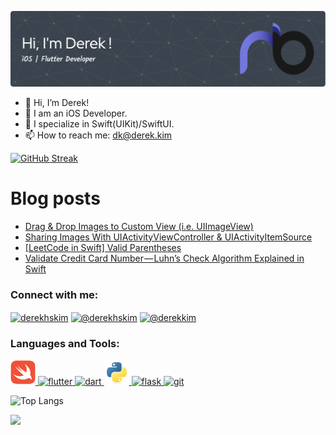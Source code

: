 ![Header](./header-image.png)

- 👋 Hi, I’m Derek!
- 👀 I am an iOS Developer.
- 🌱 I specialize in Swift(UIKit)/SwiftUI.
- 📫 How to reach me: dk@derek.kim

[![GitHub Streak](https://github-readme-streak-stats-eight-indol.vercel.app?user=derekhskim&theme=swift)](https://github-readme-streak-stats-eight-indol.vercel.app?user=derekhskim&theme=swift)

# Blog posts

<!-- BLOG-POST-LIST:START -->
- [Drag &amp; Drop Images to Custom View &lpar;i.e. UIImageView&rpar;](https://derekhskim.medium.com/drag-drop-images-to-custom-view-i-e-uiimageview-7d4aa5f0d700?source=rss-5573399ce9ee------2)
- [Sharing Images With UIActivityViewController &amp; UIActivityItemSource](https://derekhskim.medium.com/sharing-images-with-uiactivityviewcontroller-uiactivityitemsource-21f4eb658ae4?source=rss-5573399ce9ee------2)
- [[LeetCode in Swift] Valid Parentheses](https://derekhskim.medium.com/leetcode-in-swift-valid-parentheses-fc45cd544677?source=rss-5573399ce9ee------2)
- [Validate Credit Card Number — Luhn’s Check Algorithm Explained in Swift](https://derekhskim.medium.com/validate-credit-card-number-luhns-check-algorithm-explained-in-swift-d25235a2415b?source=rss-5573399ce9ee------2)
<!-- BLOG-POST-LIST:END -->

<h3 align="left">Connect with me:</h3>
<p align="left">
<a href="https://linkedin.com/in/derekhskim" target="blank"><img align="center" src="https://raw.githubusercontent.com/rahuldkjain/github-profile-readme-generator/master/src/images/icons/Social/linked-in-alt.svg" alt="derekhskim" height="30" width="40" /></a>
<a href="https://derekhskim.medium.com" target="blank"><img align="center" src="https://raw.githubusercontent.com/rahuldkjain/github-profile-readme-generator/master/src/images/icons/Social/medium.svg" alt="@derekhskim" height="30" width="40" /></a>
<a href="https://derek.kim" target="blank"><img align="center" src="https://derek.kim/assets/logo-20c7f6a7.svg" alt="@derekkim" height="30" width="40" /></a>
</p>

<h3 align="left">Languages and Tools:</h3>
<p align="left"> 
<a href="https://developer.apple.com/swift/" target="_blank" rel="noreferrer">
  <img src="https://raw.githubusercontent.com/devicons/devicon/master/icons/swift/swift-original.svg" alt="swift" width="40" height="40"/>
</a>
<a href="https://flutter.dev" target="_blank" rel="noreferrer">
  <img src="https://www.vectorlogo.zone/logos/flutterio/flutterio-icon.svg" alt="flutter" width="40" height="40"/>
</a>
<a href="https://dart.dev" target="_blank" rel="noreferrer">
  <img src="https://www.vectorlogo.zone/logos/dartlang/dartlang-icon.svg" alt="dart" width="40" height="40"/>
</a>
<a href="https://www.python.org" target="_blank" rel="noreferrer">
  <img src="https://raw.githubusercontent.com/devicons/devicon/master/icons/python/python-original.svg" alt="python" width="40" height="40"/>
</a>
<a href="https://flask.palletsprojects.com/" target="_blank" rel="noreferrer"> <img src="https://www.vectorlogo.zone/logos/pocoo_flask/pocoo_flask-icon.svg" alt="flask" width="40" height="40"/> 
</a>
<a href="https://git-scm.com/" target="_blank" rel="noreferrer">
  <img src="https://www.vectorlogo.zone/logos/git-scm/git-scm-icon.svg" alt="git" width="40" height="40"/>
</a>
</p>

![Top Langs](https://github-readme-stats.vercel.app/api/top-langs/?username=derekhskim&layout=donut)

![](https://komarev.com/ghpvc/?username=derekhskim&color=292983)
